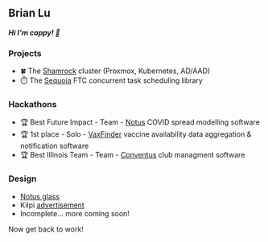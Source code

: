 ## Brian Lu
***Hi I'm cappy! 🌊***

### Projects
 - 🍀 The [Shamrock](https://shamrock.systems/) cluster (Proxmox, Kubernetes, AD/AAD)
 - ⏱️ The [Sequoia](https://github.com/HighOakRobotics/Sequoia) FTC concurrent task scheduling library

### Hackathons
 - 🏆 Best Future Impact - Team - [Notus](https://devpost.com/software/covid-room-designer) COVID spread modelling software
 - 🏆 1st place - Solo - [VaxFinder](https://devpost.com/software/vaxfinder) vaccine availability data aggregation & notification software
 - 🏆 Best Illinois Team - Team - [Conventus](https://devpost.com/software/conventus) club managment software

### Design
 - [Notus glass](https://www.youtube.com/watch?v=gian7cxHjXg)
 - Kilpi [advertisement](https://www.youtube.com/watch?v=Doih1JyC62k)
 - Incomplete... more coming soon!

Now get back to work!
<!--
**GreenCappuccino/GreenCappuccino** is a ✨ _special_ ✨ repository because its `README.md` (this file) appears on your GitHub profile.

Here are some ideas to get you started:

- 🔭 I’m currently working on ...
- 🌱 I’m currently learning ...
- 👯 I’m looking to collaborate on ...
- 🤔 I’m looking for help with ...
- 💬 Ask me about ...
- 📫 How to reach me: ...
- 😄 Pronouns: ...
- ⚡ Fun fact: ...
-->
